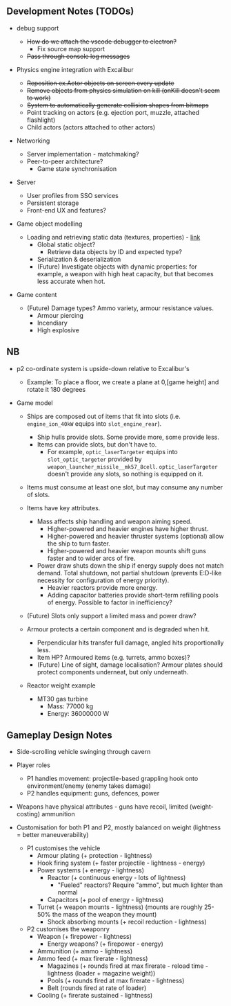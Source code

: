 ## Development Notes (TODOs)

- debug support
  - <del>How do we attach the vscode debugger to electron?</del>
    - Fix source map support
  - <del>Pass through console log messages</del>

- Physics engine integration with Excalibur
  - <del>Reposition ex.Actor objects on screen every update</del>
  - <del>Remove objects from physics simulation on kill (onKill doesn't seem to work)</del>
  - <del>System to automatically generate collision shapes from bitmaps</del>  
  - Point tracking on actors (e.g. ejection port, muzzle, attached flashlight)
  - Child actors (actors attached to other actors)
  
- Networking
  - Server implementation - matchmaking?
  - Peer-to-peer architecture?
    - Game state synchronisation
    
- Server
  - User profiles from SSO services
  - Persistent storage
  - Front-end UX and features?

- Game object modelling
  - Loading and retrieving static data (textures, properties) - [link](http://excaliburjs.com/docs/api/v0.8.0/classes/ex.resource.html)
    - Global static object?
      - Retrieve data objects by ID and expected type?
    - Serialization & deserialization
    - (Future) Investigate objects with dynamic properties: for example, a weapon with high heat capacity, but that becomes less accurate when hot.

- Game content
  - (Future) Damage types? Ammo variety, armour resistance values.
    - Armour piercing
    - Incendiary
    - High explosive


  
## NB

- p2 co-ordinate system is upside-down relative to Excalibur's
  - Example: To place a floor, we create a plane at 0,[game height] and rotate it 180 degrees

- Game model
  - Ships are composed out of items that fit into slots (i.e. `engine_ion_40kW` equips into `slot_engine_rear`).
    - Ship hulls provide slots. Some provide more, some provide less.
    - Items can provide slots, but don't have to. 
      - For example, `optic_laserTargeter` equips into `slot_optic_targeter` provided by `weapon_launcher_missile__mk57_8cell`. `optic_laserTargeter` doesn't provide any slots, so nothing is equipped on it.
  - Items must consume at least one slot, but may consume any number of slots.
  - Items have key attributes. 
    - Mass affects ship handling and weapon aiming speed.
      - Higher-powered and heavier engines have higher thrust.
      - Higher-powered and heavier thruster systems (optional) allow the ship to turn faster.
      - Higher-powered and heavier weapon mounts shift guns faster and to wider arcs of fire.
    - Power draw shuts down the ship if energy supply does not match demand. Total shutdown, not partial shutdown (prevents E:D-like necessity for configuration of energy priority).
      - Heavier reactors provide more energy.
      - Adding capacitor batteries provide short-term refilling pools of energy. Possible to factor in inefficiency?
  - (Future) Slots only support a limited mass and power draw?
  - Armour protects a certain component and is degraded when hit. 
    - Perpendicular hits transfer full damage, angled hits proportionally less.
    - Item HP? Armoured items (e.g. turrets, ammo boxes)?
    - (Future) Line of sight, damage localisation? Armour plates should protect components underneat, but only underneath.

  - Reactor weight example
    - MT30 gas turbine
      - Mass: 77000 kg
      - Energy: 36000000 W


## Gameplay Design Notes

- Side-scrolling vehicle swinging through cavern 
- Player roles
  - P1 handles movement: projectile-based grappling hook onto environment/enemy (enemy takes damage)
  - P2 handles equipment: guns, defences, power

- Weapons have physical attributes - guns have recoil, limited (weight-costing) ammunition
- Customisation for both P1 and P2, mostly balanced on weight (lightness = better maneuverability)
  - P1 customises the vehicle
    - Armour plating (+ protection - lightness)
    - Hook firing system (+ faster projectile - lightness - energy)
    - Power systems (+ energy - lightness)
      - Reactor (+ continuous energy - lots of lightness)
         - "Fueled" reactors? Require "ammo", but much lighter than normal
      - Capacitors (+ pool of energy - lightness)
    - Turret (+ weapon mounts - lightness) (mounts are roughly 25-50% the mass of the weapon they mount)
        - Shock absorbing mounts (+ recoil reduction - lightness)
  - P2 customises the weaponry
    - Weapon (+ firepower - lightness)
      - Energy weapons? (+ firepower - energy)
    - Ammunition (+ ammo - lightness)
    - Ammo feed (+ max firerate - lightness)
      - Magazines (+ rounds fired at max firerate - reload time - lightness (loader + magazine weight))
      - Pools (+ rounds fired at max firerate - lightness)
      - Belt (rounds fired at rate of loader)
    - Cooling (+ firerate sustained - lightness)
